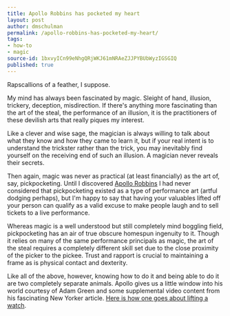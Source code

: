 ```yaml
---
title: Apollo Robbins has pocketed my heart
layout: post
author: dmschulman
permalink: /apollo-robbins-has-pocketed-my-heart/
tags:
- how-to
- magic
source-id: 1bxvyICn99eNhgQRjWKJ61mNRAeZJJPYBUbWyzIGSGIQ
published: true
---
```

Rapscallions of a feather, I suppose.

My mind has always been fascinated by magic. Sleight of hand, illusion, trickery, deception, misdirection. If there's anything more fascinating than the art of the steal, the performance of an illusion, it is the practitioners of these devilish arts that really piques my interest.

Like a clever and wise sage, the magician is always willing to talk about what they know and how they came to learn it, but if your real intent is to understand the trickster rather than the trick, you may inevitably find yourself on the receiving end of such an illusion. A magician never reveals their secrets.

Then again, magic was never as practical (at least financially) as the art of, say, pickpocketing. Until I discovered [Apollo Robbins](https://www.newyorker.com/reporting/2013/01/07/130107fa_fact_green) I had never considered that pickpocketing existed as a type of performance art (artful dodging perhaps), but I'm happy to say that having your valuables lifted off your person can qualify as a valid excuse to make people laugh and to sell tickets to a live performance.

Whereas magic is a well understood but still completely mind boggling field, pickpocketing has an air of true obscure homespun ingenuity to it. Though it relies on many of the same performance principals as magic, the art of the steal requires a completely different skill set due to the close proximity of the picker to the pickee. Trust and rapport is crucial to maintaining a frame as is physical contact and dexterity.

Like all of the above, however, knowing how to do it and being able to do it are two completely separate animals. Apollo gives us a little window into his world courtesy of Adam Green and some supplemental video content from his fascinating New Yorker article. [Here is how one goes about lifting a watch](https://io9.gizmodo.com/pickpocket-master-apollo-robbins-reveals-how-to-steal-s-5975788).

